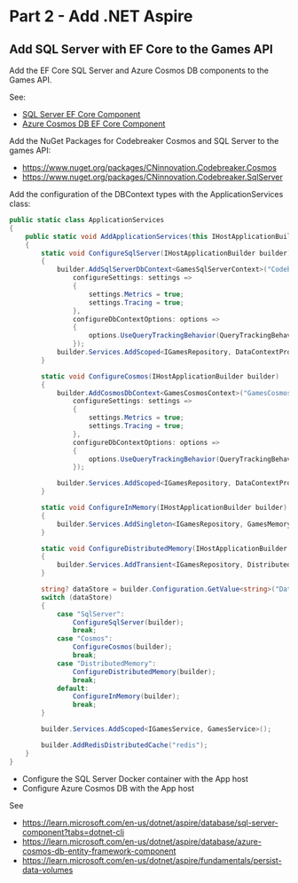 # Part 2 - Add .NET Aspire

## Add SQL Server with EF Core to the Games API

Add the EF Core SQL Server and Azure Cosmos DB components to the Games API.

See: 
- [SQL Server EF Core Component](https://learn.microsoft.com/en-us/dotnet/aspire/database/sql-server-entity-framework-component?tabs=dotnet-cli)
- [Azure Cosmos DB EF Core Component](https://learn.microsoft.com/en-us/dotnet/aspire/database/azure-cosmos-db-entity-framework-component?tabs=dotnet-cli)

Add the NuGet Packages for Codebreaker Cosmos and SQL Server to the games API:

- https://www.nuget.org/packages/CNinnovation.Codebreaker.Cosmos
- https://www.nuget.org/packages/CNinnovation.Codebreaker.SqlServer


Add the configuration of the DBContext types with the ApplicationServices class:

```csharp
public static class ApplicationServices
{
    public static void AddApplicationServices(this IHostApplicationBuilder builder)
    {
        static void ConfigureSqlServer(IHostApplicationBuilder builder)
        {
            builder.AddSqlServerDbContext<GamesSqlServerContext>("CodebreakerSql",
                configureSettings: settings =>
                {
                    settings.Metrics = true;
                    settings.Tracing = true;
                },
                configureDbContextOptions: options =>
                {
                    options.UseQueryTrackingBehavior(QueryTrackingBehavior.NoTracking);
                });
            builder.Services.AddScoped<IGamesRepository, DataContextProxy<GamesSqlServerContext>>();
        }

        static void ConfigureCosmos(IHostApplicationBuilder builder)
        {
            builder.AddCosmosDbContext<GamesCosmosContext>("GamesCosmosConnection", "codebreaker",
                configureSettings: settings =>
                {
                    settings.Metrics = true;
                    settings.Tracing = true;
                },
                configureDbContextOptions: options =>
                {
                    options.UseQueryTrackingBehavior(QueryTrackingBehavior.NoTracking);
                });

            builder.Services.AddScoped<IGamesRepository, DataContextProxy<GamesCosmosContext>>();
        }

        static void ConfigureInMemory(IHostApplicationBuilder builder)
        {
            builder.Services.AddSingleton<IGamesRepository, GamesMemoryRepository>();
        }

        static void ConfigureDistributedMemory(IHostApplicationBuilder builder)
        {
            builder.Services.AddTransient<IGamesRepository, DistributedMemoryGamesRepository>();
        }

        string? dataStore = builder.Configuration.GetValue<string>("DataStore");
        switch (dataStore)
        {
            case "SqlServer":
                ConfigureSqlServer(builder);
                break;
            case "Cosmos":
                ConfigureCosmos(builder);
                break;
            case "DistributedMemory":
                ConfigureDistributedMemory(builder);
                break;
            default:
                ConfigureInMemory(builder);
                break;
        }

        builder.Services.AddScoped<IGamesService, GamesService>();

        builder.AddRedisDistributedCache("redis");
    }
}
```

- Configure the SQL Server Docker container with the App host
- Configure Azure Cosmos DB with the App host

See
- https://learn.microsoft.com/en-us/dotnet/aspire/database/sql-server-component?tabs=dotnet-cli
- https://learn.microsoft.com/en-us/dotnet/aspire/database/azure-cosmos-db-entity-framework-component
- https://learn.microsoft.com/en-us/dotnet/aspire/fundamentals/persist-data-volumes

